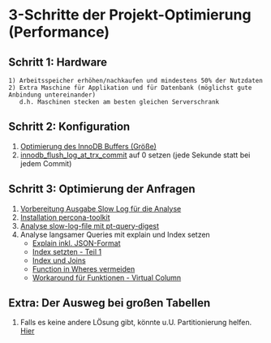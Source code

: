 # 3-Schritte der Projekt-Optimierung (Performance) 

## Schritt 1: Hardware 

```
1) Arbeitsspeicher erhöhen/nachkaufen und mindestens 50% der Nutzdaten 
2) Extra Maschine für Applikation und für Datenbank (möglichst gute Anbindung untereinander)
   d.h. Maschinen stecken am besten gleichen Serverschrank 
```

## Schritt 2: Konfiguration 

  1. [Optimierung des InnoDB Buffers (Größe)](innodb/innodb.md) 
  1. [innodb_flush_log_at_trx_commit](innodb/innodb.md) auf 0 setzen (jede Sekunde statt bei jedem Commit) 

## Schritt 3: Optimierung der Anfragen 

  1. [Vorbereitung Ausgabe Slow Log für die Analyse](slow-query-log.md)
  1. [Installation percona-toolkit](tools/percona-toolkit.md)
  1. [Analyse slow-log-file mit pt-query-digest](tools/pt-query-digest.md)
  1. Analyse langsamer Queries mit explain und Index setzen 
     * [Explain inkl. JSON-Format](indexes/explain.md)
     * [Index setzten - Teil 1](indexes/index.md)
     * [Index und Joins](indexes/join-index.md)
     * [Function in Wheres vermeiden](performance/no-function-in-where.md)
     * [Workaround für Funktionen - Virtual Column](main/index-and-functions.md)

## Extra: Der Ausweg bei großen Tabellen 

  1. Falls es keine andere LÖsung gibt, könnte u.U. Partitionierung helfen. [Hier](partitions/partitions-explain.md)
